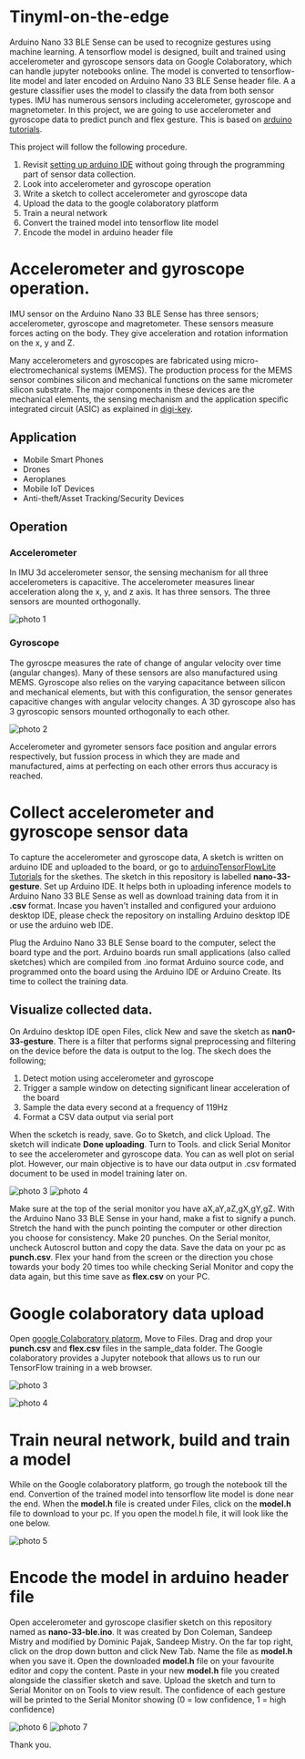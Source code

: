 # Tinyml-on-the-edge
Arduino Nano 33 BLE Sense can be used to recognize gestures using machine learning. A tensorflow model is designed, built and trained using accelerometer and gyroscope sensors data on Google Colaboratory, which can handle jupyter notebooks online. The model is converted to tensorflow-lite model and later encoded on Arduino Nano 33 BLE Sense header file. A a gesture classifier uses the model to classify the data from both sensor types. IMU has numerous sensors including accelerometer, gyroscope and magnetometer. In this project, we are going to use accelerometer and gyroscope data to predict punch and flex gesture. This is based on [arduino tutorials](https://github.com/arduino/ArduinoTensorFlowLiteTutorials).

This project will follow the following procedure.
1. Revisit [setting up arduino IDE](https://github.com/billiyz/nano-33-ble-sense) without going through the programming part of sensor data collection.
2. Look into accelerometer and gyroscope operation
3. Write a sketch to collect accelerometer and gyroscope data
4. Upload the data to the google colaboratory platform
5. Train a neural network
6. Convert the trained model into tensorflow lite model
7. Encode the model in arduino header file

# Accelerometer and gyroscope operation.
IMU sensor on the Arduino Nano 33 BLE Sense has three sensors; accelerometer, gyroscope and magretometer. These sensors measure forces acting on the body. They give acceleration and rotation information on the x, y and Z.

Many accelerometers and gyroscopes are fabricated using micro-electromechanical systems (MEMS). The production process for the MEMS sensor combines silicon and mechanical functions on the same micrometer silicon substrate. The major components in these devices are the mechanical elements, the sensing mechanism and the application specific integrated circuit (ASIC) as explained in [digi-key](https://www.digikey.com/en/articles/techzone/2018/jan/apply-sensor-fusion-to-accelerometers-and-gyroscopes).

## Application
* Mobile Smart Phones
* Drones
* Aeroplanes
* Mobile IoT Devices
* Anti-theft/Asset Tracking/Security Devices

## Operation
### Accelerometer
In IMU 3d accelerometer sensor, the sensing mechanism for all three accelerometers is capacitive. The accelerometer measures linear acceleration along the x, y, and z axis. It has three sensors. The three sensors are mounted orthogonally. 

![photo 1](images/3d-accelerometer.png)

### Gyroscope
The gyroscpe measures the rate of change of angular velocity over time (angular changes). Many of these sensors are also manufactured using MEMS. Gyroscope also relies on the varying capacitance between silicon and mechanical elements, but with this configuration, the sensor generates capacitive changes with angular velocity changes. A 3D gyroscope also has 3 gyroscopic sensors mounted orthogonally to each other.

![photo 2](images/gyroscope.png)

Accelerometer and gyrometer sensors face position and angular errors respectively, but fussion process in which they are made and manufactured, aims at perfecting on each other errors thus accuracy is reached.

# Collect accelerometer and gyroscope sensor data

To capture the accelerometer and gyroscope data, A sketch is written on arduino IDE and uploaded to the board, or go to [arduinoTensorFlowLite Tutorials](https://github.com/arduino/ArduinoTensorFlowLiteTutorials) for the skethes. The sketch in this repository is labelled 
**nano-33-gesture**. Set up Arduino IDE. It helps both in uploading inference models to Arduino Nano 33 BLE Sense as well as download training data from it in **.csv** format. Incase you haven't installed and configured your arduiono desktop IDE, please check the repository on installing Arduino desktop IDE or use the arduino web IDE.

Plug the Arduino Nano 33 BLE Sense board to the computer, select the board type and the port. Arduino boards run small applications (also called sketches) which are compiled from .ino format Arduino source code, and programmed onto the board using the Arduino IDE or Arduino Create. Its time to collect the training data.

## Visualize collected data.

On Arduino desktop IDE open Files, click New and save the sketch as **nan0-33-gesture**. There is a filter that performs signal preprocessing and filtering on the device before the data is output to the log. The skech does the following;

1. Detect motion using accelerometer and gyroscope
2. Trigger a sample window on detecting significant linear acceleration of the board
3. Sample the data every second at a frequency of 119Hz
4. Format a CSV data output via serial port

When the scketch is ready, save. Go to Sketch, and click Upload. The sketch will indicate **Done uploading**. Turn to Tools. and click Serial Monitor to see the accelerometer and gyroscope data. You can as well plot on serial plot. However, our main objective is to have our data output in .csv formated document to be used in model training later on.

![photo 3](images/serial-data.png) ![photo 4](images/plot.png)

Make sure at the top of the serial monitor you have aX,aY,aZ,gX,gY,gZ. With the Arduino Nano 33 BLE Sense in your hand, make a fist to signify a punch. Stretch the hand with the punch pointing the computer or other direction you choose for consistency. Make 20 punches. On the Serial monitor, uncheck Autoscrol button and copy the data. Save the data on your pc as **punch.csv**. Flex your hand from the screen or the direction you chose towards your body 20 times too while checking Serial Monitor and copy the data again, but this time save as **flex.csv** on your PC.

# Google colaboratory data upload

Open [google Colaboratory platorm](https://colab.research.google.com/drive/1uefbFF_D5cxqgREjxsKVwR9kD4K7tjtZ#scrollTo=Y2gs-PL4xDkZ), Move to Files. Drag and drop your **punch.csv** and **flex.csv** files in the sample_data folder. The Google colaboratory provides a Jupyter notebook that allows us to run our TensorFlow training in a web browser.

![photo 3](images/flex.png)

![photo 4](images/punch-data.png)


# Train neural network, build and train a model 

While on the Google colaboratory platform, go trough the notebook till the end. Convertion of the trained model into tensorflow lite model is done near the end. When the **model.h** file is created under Files, click on the **model.h** file to download to your pc. If you open the model.h file, it will look like the one below.

![photo 5](images/model-h.png)

# Encode the model in arduino header file

Open accelerometer and gyroscope clasifier sketch on this repository named as **nano-33-ble.ino**. It was created by Don Coleman, Sandeep Mistry and modified by Dominic Pajak, Sandeep Mistry. On the far top right, click on the drop down button and click New Tab. Name the file as **model.h** when you save it. Open the downloaded **model.h** file on your favourite editor and copy the content. Paste in your new **model.h** file you created alongside the classifier sketch and save. Upload the sketch and turn to Serial Monitor on on Tools to view result. The confidence of each gesture will be printed to the Serial Monitor showing (0 = low confidence, 1 = high confidence)

![photo 6](images/model-head.png) 
![photo 7](images/classifier-output.png)

Thank you.



 
















